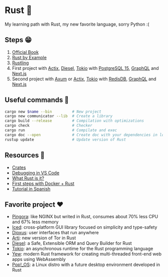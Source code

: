 # Rust 🦀

My learning path with Rust, my new favorite language, sorry Python :(

## Steps 😁

1. [Official Book](https://doc.rust-lang.org/book/)
2. [Rust by Example](https://doc.rust-lang.org/rust-by-example/index.html)
3. [Rustling](https://github.com/rust-lang/rustlings)
4. First project with [Actix](https://actix.rs/), [Diesel](https://diesel.rs/), [Tokio](https://tokio.rs/) with [PostgreSQL 15](https://www.postgresql.org/), [GraphQL](https://graphql.org/) and [Next.js](https://nextjs.org/)
5. Second project with [Axum](https://github.com/tokio-rs/axum) or [Actix](https://actix.rs/), [Tokio](https://tokio.rs/) with [RedisDB](https://redis.io/), [GraphQL](https://graphql.org/) and [Next.js](https://nextjs.org/)

## Useful commands 🐧

```bash
cargo new $name --bin         # New project
cargo new communicator --lib  # Create a library
cargo build --release         # Compilation with optimizations
cargo check                   # Checker
cargo run                     # Compilate and exec
cargo doc --open              # Create doc with your dependencies in local
rustup update                 # Update version of Rust
```

## Resources 📝

- [Crates](https://crates.io/)
- [Debugging in VS Code](https://www.youtube.com/watch?v=XPfSTRs02oY&list=PLojDVPvSO1DjYj8bMcMOU3KzLbRww-3Eb&index=6)
- [What Rust is it?](https://www.whatrustisit.com/)
- [First steps with Docker + Rust](https://dev.to/rogertorres/first-steps-with-docker-rust-30oi)
- [Tutorial in Spanish](https://blog.adrianistan.eu/rust-101-tutorial-rust-espanol)

## Favorite project ❤️

- [Pingora](https://blog.cloudflare.com/how-we-built-pingora-the-proxy-that-connects-cloudflare-to-the-internet/): like NGINX but writed in Rust, consumes about 70% less CPU and 67% less memory
- [Iced](https://github.com/iced-rs/iced): cross-platform GUI library focused on simplicity and type-safety
- [Dioxus](https://dioxuslabs.com/): user interfaces that run anywhere
- [Arti](https://gitlab.torproject.org/tpo/core/arti/): new version of Tor in Rust
- [Diesel](https://diesel.rs/): a Safe, Extensible ORM and Query Builder for Rust
- [Tokio](https://tokio.rs/): an asynchronous runtime for the Rust programming language
- [Yew](https://yew.rs/): modern Rust framework for creating multi-threaded front-end web apps using WebAssembly
- [Pop!_OS](https://pop.system76.com/): a Linux distro with a future desktop environment developed in Rust
